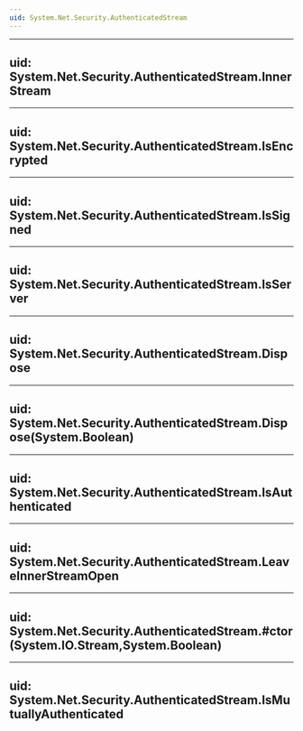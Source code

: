 ```yaml
---
uid: System.Net.Security.AuthenticatedStream
---
```


---
uid: System.Net.Security.AuthenticatedStream.InnerStream
---

---
uid: System.Net.Security.AuthenticatedStream.IsEncrypted
---

---
uid: System.Net.Security.AuthenticatedStream.IsSigned
---

---
uid: System.Net.Security.AuthenticatedStream.IsServer
---

---
uid: System.Net.Security.AuthenticatedStream.Dispose
---

---
uid: System.Net.Security.AuthenticatedStream.Dispose(System.Boolean)
---

---
uid: System.Net.Security.AuthenticatedStream.IsAuthenticated
---

---
uid: System.Net.Security.AuthenticatedStream.LeaveInnerStreamOpen
---

---
uid: System.Net.Security.AuthenticatedStream.#ctor(System.IO.Stream,System.Boolean)
---

---
uid: System.Net.Security.AuthenticatedStream.IsMutuallyAuthenticated
---
